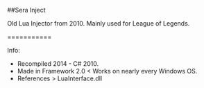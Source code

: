 ##Sera Inject

Old Lua Injector from 2010. Mainly used for League of Legends.

===========

Info:
  * Recompiled 2014 - C# 2010. 
  * Made in Framework 2.0 < Works on nearly every Windows OS. 
  * References > LuaInterface.dll 

